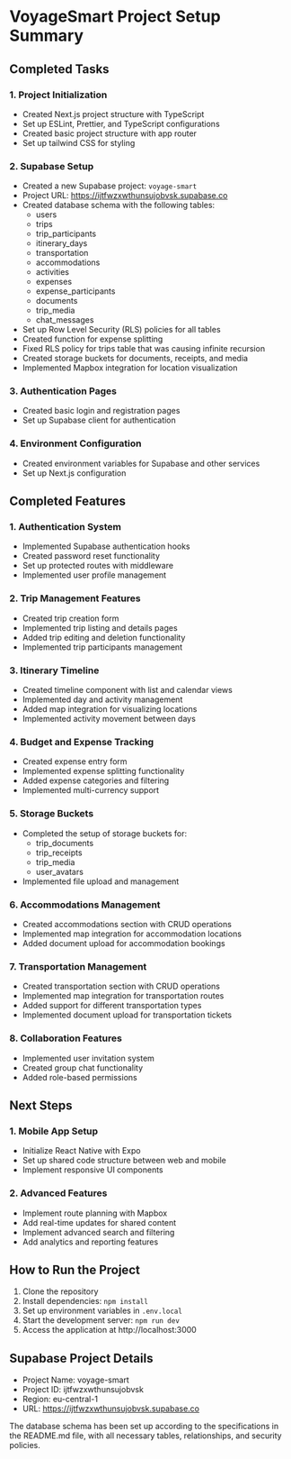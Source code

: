 # VoyageSmart Project Setup Summary

## Completed Tasks

### 1. Project Initialization
- Created Next.js project structure with TypeScript
- Set up ESLint, Prettier, and TypeScript configurations
- Created basic project structure with app router
- Set up tailwind CSS for styling

### 2. Supabase Setup
- Created a new Supabase project: `voyage-smart`
- Project URL: https://ijtfwzxwthunsujobvsk.supabase.co
- Created database schema with the following tables:
  - users
  - trips
  - trip_participants
  - itinerary_days
  - transportation
  - accommodations
  - activities
  - expenses
  - expense_participants
  - documents
  - trip_media
  - chat_messages
- Set up Row Level Security (RLS) policies for all tables
- Created function for expense splitting
- Fixed RLS policy for trips table that was causing infinite recursion
- Created storage buckets for documents, receipts, and media
- Implemented Mapbox integration for location visualization

### 3. Authentication Pages
- Created basic login and registration pages
- Set up Supabase client for authentication

### 4. Environment Configuration
- Created environment variables for Supabase and other services
- Set up Next.js configuration

## Completed Features

### 1. Authentication System
- Implemented Supabase authentication hooks
- Created password reset functionality
- Set up protected routes with middleware
- Implemented user profile management

### 2. Trip Management Features
- Created trip creation form
- Implemented trip listing and details pages
- Added trip editing and deletion functionality
- Implemented trip participants management

### 3. Itinerary Timeline
- Created timeline component with list and calendar views
- Implemented day and activity management
- Added map integration for visualizing locations
- Implemented activity movement between days

### 4. Budget and Expense Tracking
- Created expense entry form
- Implemented expense splitting functionality
- Added expense categories and filtering
- Implemented multi-currency support

### 5. Storage Buckets
- Completed the setup of storage buckets for:
  - trip_documents
  - trip_receipts
  - trip_media
  - user_avatars
- Implemented file upload and management

### 6. Accommodations Management
- Created accommodations section with CRUD operations
- Implemented map integration for accommodation locations
- Added document upload for accommodation bookings

### 7. Transportation Management
- Created transportation section with CRUD operations
- Implemented map integration for transportation routes
- Added support for different transportation types
- Implemented document upload for transportation tickets

### 8. Collaboration Features
- Implemented user invitation system
- Created group chat functionality
- Added role-based permissions

## Next Steps

### 1. Mobile App Setup
- Initialize React Native with Expo
- Set up shared code structure between web and mobile
- Implement responsive UI components

### 2. Advanced Features
- Implement route planning with Mapbox
- Add real-time updates for shared content
- Implement advanced search and filtering
- Add analytics and reporting features

## How to Run the Project

1. Clone the repository
2. Install dependencies: `npm install`
3. Set up environment variables in `.env.local`
4. Start the development server: `npm run dev`
5. Access the application at http://localhost:3000

## Supabase Project Details

- Project Name: voyage-smart
- Project ID: ijtfwzxwthunsujobvsk
- Region: eu-central-1
- URL: https://ijtfwzxwthunsujobvsk.supabase.co

The database schema has been set up according to the specifications in the README.md file, with all necessary tables, relationships, and security policies.
